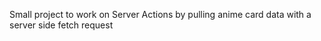 Small project to work on Server Actions by pulling anime card data with a server side fetch request
